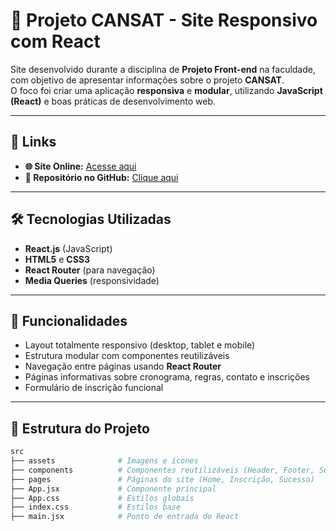 # 🚀 Projeto CANSAT - Site Responsivo com React

Site desenvolvido durante a disciplina de **Projeto Front-end** na faculdade, com objetivo de apresentar informações sobre o projeto **CANSAT**.  
O foco foi criar uma aplicação **responsiva** e **modular**, utilizando **JavaScript (React)** e boas práticas de desenvolvimento web.

---

## 🔗 Links
- **🌐 Site Online:** [Acesse aqui](https://cansat-git-main-brunowpessoa-gmailcoms-projects.vercel.app/)  
- **📂 Repositório no GitHub:** [Clique aqui](https://github.com/brnpessoa14/cansat)  

---

## 🛠️ Tecnologias Utilizadas
- **React.js** (JavaScript)
- **HTML5** e **CSS3**
- **React Router** (para navegação)
- **Media Queries** (responsividade)

---

## 🎯 Funcionalidades
- Layout totalmente responsivo (desktop, tablet e mobile)
- Estrutura modular com componentes reutilizáveis
- Navegação entre páginas usando **React Router**
- Páginas informativas sobre cronograma, regras, contato e inscrições
- Formulário de inscrição funcional

---

## 📂 Estrutura do Projeto
```bash
src
├── assets              # Imagens e ícones
├── components          # Componentes reutilizáveis (Header, Footer, Seções)
├── pages               # Páginas do site (Home, Inscrição, Sucesso)
├── App.jsx             # Componente principal
├── App.css             # Estilos globais
├── index.css           # Estilos base
├── main.jsx            # Ponto de entrada do React
